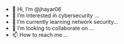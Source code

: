 - 👋 Hi, I’m @jhayar06
- 👀 I’m interested in cybersecurity ...
- 🌱 I’m currently learning network security...
- 💞️ I’m looking to collaborate on ...
- 📫 How to reach me ...

<!---
jhayar06/jhayar06 is a ✨ special ✨ repository because its `README.md` (this file) appears on your GitHub profile.
You can click the Preview link to take a look at your changes.
--->
